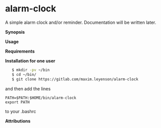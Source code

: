 # alarm-clock

A simple alarm clock and/or reminder. Documentation will be written later.

**Synopsis**

**Usage**

**Requirements**

**Installation for one user**
```bash
   $ mkdir -pv ~/bin
   $ cd ~/bin/
   $ git clone https://gitlab.com/maxim.leyenson/alarm-clock
```


and then add the lines

   ```
   PATH=$PATH:$HOME/bin/alarm-clock
   export PATH
   ```
to your .bashrc

**Attributions**


